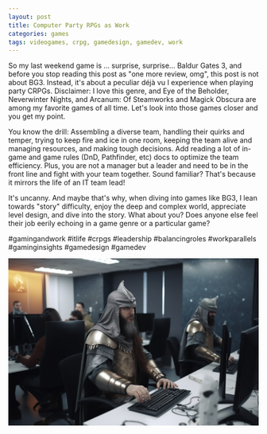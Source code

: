 ```yaml
---
layout: post
title: Computer Party RPGs as Work
categories: games
tags: videogames, crpg, gamedesign, gamedev, work
---
```


So my last weekend game is ... surprise, surprise... Baldur Gates 3, and before you stop reading this post as "one more review, omg", this post is not about BG3. Instead, it's about a peculiar déjà vu I experience when playing party CRPGs. Disclaimer: I love this genre, and Eye of the Beholder, Neverwinter Nights, and Arcanum: Of Steamworks and Magick Obscura are among my favorite games of all time. Let's look into those games closer and you get my point.

You know the drill: Assembling a diverse team, handling their quirks and temper, trying to keep fire and ice in one room, keeping the team alive and managing resources, and making tough decisions. Add reading a lot of in-game and game rules (DnD, Pathfinder, etc) docs to optimize the team efficiency. Plus, you are not a manager but a leader and need to be in the front line and fight with your team together. Sound familiar? That's because it mirrors the life of an IT team lead! 

It's uncanny. And maybe that's why, when diving into games like BG3, I lean towards "story" difficulty, enjoy the deep and complex world, appreciate level design, and dive into the story. What about you? Does anyone else feel their job eerily echoing in a game genre or a particular game?

#gamingandwork #itlife #crpgs #leadership #balancingroles #workparallels #gaminginsights #gamedesign #gamedev

![modern fantasy office](/assets/images/modern_IT_office_of_software_development_company.png)



